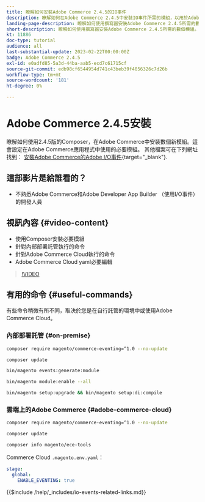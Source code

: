 ```yaml
---
title: 瞭解如何安裝Adobe Commerce 2.4.5的IO事件
description: 瞭解如何在Adobe Commerce 2.4.5中安裝IO事件所需的模組，以用於Adobe Developer App Builder
landing-page-description: 瞭解如何使用撰寫器安裝Adobe Commerce 2.4.5所需的數個模組。
short-description: 瞭解如何使用撰寫器安裝Adobe Commerce 2.4.5所需的數個模組。
kt: 11886
doc-type: tutorial
audience: all
last-substantial-update: 2023-02-22T00:00:00Z
badge: Adobe Commerce 2.4.5
exl-id: e0adfd85-5a3d-44ba-aab5-ecd7c61715cf
source-git-commit: edb98cf6544954d741c43beb39f4056326c7d26b
workflow-type: tm+mt
source-wordcount: '181'
ht-degree: 0%

---
```


# Adobe Commerce 2.4.5安裝

瞭解如何使用2.4.5版的Composer，在Adobe Commerce中安裝數個新模組。這會設定在Adobe Commerce應用程式中使用的必要模組。 其他檔案可在下列網址找到： [安裝Adobe Commerce的Adobe I/O事件](https://developer.adobe.com/commerce/events/get-started/installation/){target="_blank"}.

## 這部影片是給誰看的？

* 不熟悉Adobe Commerce和Adobe Developer App Builder （使用I/O事件）的開發人員

## 視訊內容 {#video-content}

* 使用Composer安裝必要模組
* 針對內部部署託管執行的命令
* 針對Adobe Commerce Cloud執行的命令
* Adobe Commerce Cloud yaml必要編輯

>[!VIDEO](https://video.tv.adobe.com/v/3415794?quality=12&learn=on)

## 有用的命令 {#useful-commands}

有些命令稍微有所不同，取決於您是在自行託管的環境中或使用Adobe Commerce Cloud。

### 內部部署託管 {#on-premise}

```bash
composer require magento/commerce-eventing=^1.0 --no-update

composer update

bin/magento events:generate:module

bin/magento module:enable --all

bin/magento setup:upgrade && bin/magento setup:di:compile
```

### 雲端上的Adobe Commerce {#adobe-commerce-cloud}

```bash
composer require magento/commerce-eventing=^1.0 --no-update

composer update

composer info magento/ece-tools
```

Commerce Cloud `.magento.env.yaml`：

```yaml
stage:
  global:
    ENABLE_EVENTING: true
```

{{$include /help/_includes/io-events-related-links.md}}
